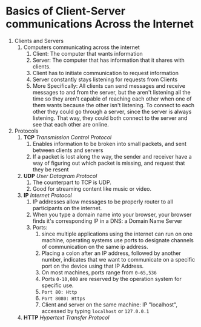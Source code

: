 # Basics of Client-Server communications Across the Internet
1. Clients and Servers
    1. Computers communicating across the internet
        1. Client: The computer that wants information
        2. Server: The computer that has information that it shares with clients.
        3. Client has to initiate communication to request information
        4. Server constantly stays listening for requests from Clients
        5. More Specifically: All clients can send messages and receive messages to and from the server, but the aren't listening all the time so they aren't capable of reaching each other when one of them wants because the other isn't listening. To connect to each other they could go through a server, since the server is always listening. That way, they could both connect to the server and see that each other are online.
2. Protocols
    1. __TCP__ _Transmission Control Protocol_
        1. Enables information to be broken into small packets, and sent between clients and servers
        2. If a packet is lost along the way, the sender and receiver have a way of figuring out which packet is missing, and request that they be resent
    2. __UDP__ _User Datagram Protocol_
        1. The counterpart to TCP is UDP.
        2. Good for streaming content like music or video.
    2. __IP__ _Internet Protocol_
        1. IP addresses allow messages to be properly router to all participants on the internet.
        2. When you type a domain name into your browser, your browser finds it's corresponding IP in a DNS: a Domain Name Server
        3. Ports:
            1. since multiple applications using the internet can run on one machine, operating systems use ports to designate channels of communication on the same ip address.
            2. Placing a colon after an IP address, followed by another number, indicates that we want to communicate on a specific port on the device using that IP Address.
            3. On most machines, ports range from `0-65,536`
            4. Ports `0-10,000` are reserved by the operation system for specific use.
            5. `Port 80: Http`
            6. `Port 8080: Https`
            7. Client and server on the same machine: IP "localhost", accessed by typing `localhost` or `127.0.0.1`
    3. __HTTP__ _Hypertext Transfer Protocol_
